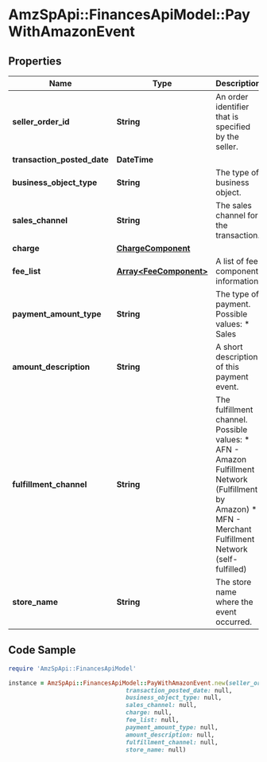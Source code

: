 # AmzSpApi::FinancesApiModel::PayWithAmazonEvent

## Properties

Name | Type | Description | Notes
------------ | ------------- | ------------- | -------------
**seller_order_id** | **String** | An order identifier that is specified by the seller. | [optional] 
**transaction_posted_date** | **DateTime** |  | [optional] 
**business_object_type** | **String** | The type of business object. | [optional] 
**sales_channel** | **String** | The sales channel for the transaction. | [optional] 
**charge** | [**ChargeComponent**](ChargeComponent.md) |  | [optional] 
**fee_list** | [**Array&lt;FeeComponent&gt;**](FeeComponent.md) | A list of fee component information. | [optional] 
**payment_amount_type** | **String** | The type of payment.  Possible values:  * Sales | [optional] 
**amount_description** | **String** | A short description of this payment event. | [optional] 
**fulfillment_channel** | **String** | The fulfillment channel.  Possible values:  * AFN - Amazon Fulfillment Network (Fulfillment by Amazon)  * MFN - Merchant Fulfillment Network (self-fulfilled) | [optional] 
**store_name** | **String** | The store name where the event occurred. | [optional] 

## Code Sample

```ruby
require 'AmzSpApi::FinancesApiModel'

instance = AmzSpApi::FinancesApiModel::PayWithAmazonEvent.new(seller_order_id: null,
                                 transaction_posted_date: null,
                                 business_object_type: null,
                                 sales_channel: null,
                                 charge: null,
                                 fee_list: null,
                                 payment_amount_type: null,
                                 amount_description: null,
                                 fulfillment_channel: null,
                                 store_name: null)
```



